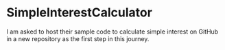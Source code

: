 # SimpleInterestCalculator
I am asked to host their sample code to calculate simple interest on GitHub in a new repository as the first step in this journey.

